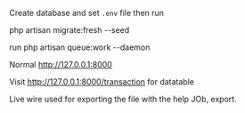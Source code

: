 Create database and set `.env` file then run


php artisan migrate:fresh --seed

run php artisan queue:work --daemon  

Normal  http://127.0.0.1:8000

Visit http://127.0.0.1:8000/transaction for datatable

Live wire used for exporting the file with the help JOb, export.